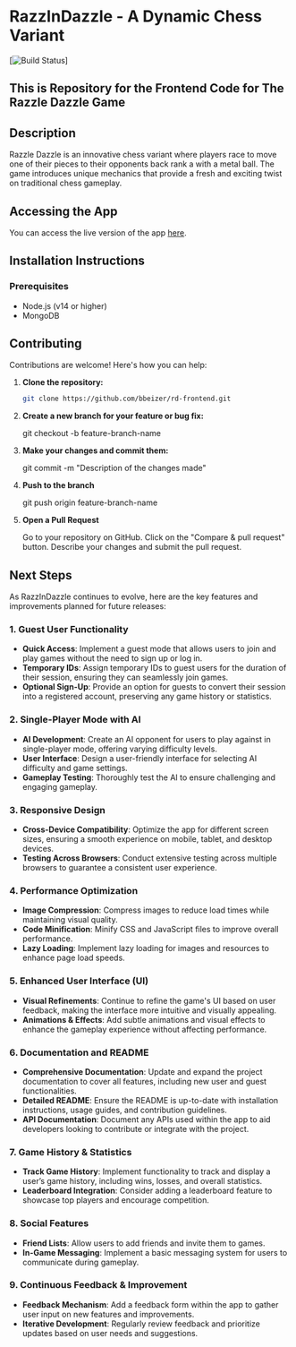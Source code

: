 # RazzInDazzle - A Dynamic Chess Variant

[![Build Status](https://img.shields.io/badge/build-passing-brightgreen)]

## This is Repository for the Frontend Code for The Razzle Dazzle Game

## Description
Razzle Dazzle is an innovative chess variant where players race to move one of their pieces to their opponents back rank a with a metal ball. The game introduces unique mechanics that provide a fresh and exciting twist on traditional chess gameplay.

## Accessing the App
You can access the live version of the app [here](https://www.razzlndazzle.com/).

## Installation Instructions

### Prerequisites
- Node.js (v14 or higher)
- MongoDB

## Contributing

Contributions are welcome! Here's how you can help:

1. **Clone the repository:**
   ```bash
   git clone https://github.com/bbeizer/rd-frontend.git

2. **Create a new branch for your feature or bug fix:**

   git checkout -b feature-branch-name

4. **Make your changes and commit them:**
   
   git commit -m "Description of the changes made"

6. **Push to the branch**
 
   git push origin feature-branch-name

7. **Open a Pull Request**

   Go to your repository on GitHub.
   Click on the "Compare & pull request" button.
   Describe your changes and submit the pull request.

## Next Steps

As RazzInDazzle continues to evolve, here are the key features and improvements planned for future releases:

### 1. Guest User Functionality
- **Quick Access**: Implement a guest mode that allows users to join and play games without the need to sign up or log in.
- **Temporary IDs**: Assign temporary IDs to guest users for the duration of their session, ensuring they can seamlessly join games.
- **Optional Sign-Up**: Provide an option for guests to convert their session into a registered account, preserving any game history or statistics.

### 2. Single-Player Mode with AI
- **AI Development**: Create an AI opponent for users to play against in single-player mode, offering varying difficulty levels.
- **User Interface**: Design a user-friendly interface for selecting AI difficulty and game settings.
- **Gameplay Testing**: Thoroughly test the AI to ensure challenging and engaging gameplay.

### 3. Responsive Design
- **Cross-Device Compatibility**: Optimize the app for different screen sizes, ensuring a smooth experience on mobile, tablet, and desktop devices.
- **Testing Across Browsers**: Conduct extensive testing across multiple browsers to guarantee a consistent user experience.

### 4. Performance Optimization
- **Image Compression**: Compress images to reduce load times while maintaining visual quality.
- **Code Minification**: Minify CSS and JavaScript files to improve overall performance.
- **Lazy Loading**: Implement lazy loading for images and resources to enhance page load speeds.

### 5. Enhanced User Interface (UI)
- **Visual Refinements**: Continue to refine the game's UI based on user feedback, making the interface more intuitive and visually appealing.
- **Animations & Effects**: Add subtle animations and visual effects to enhance the gameplay experience without affecting performance.

### 6. Documentation and README
- **Comprehensive Documentation**: Update and expand the project documentation to cover all features, including new user and guest functionalities.
- **Detailed README**: Ensure the README is up-to-date with installation instructions, usage guides, and contribution guidelines.
- **API Documentation**: Document any APIs used within the app to aid developers looking to contribute or integrate with the project.

### 7. Game History & Statistics
- **Track Game History**: Implement functionality to track and display a user’s game history, including wins, losses, and overall statistics.
- **Leaderboard Integration**: Consider adding a leaderboard feature to showcase top players and encourage competition.

### 8. Social Features
- **Friend Lists**: Allow users to add friends and invite them to games.
- **In-Game Messaging**: Implement a basic messaging system for users to communicate during gameplay.

### 9. Continuous Feedback & Improvement
- **Feedback Mechanism**: Add a feedback form within the app to gather user input on new features and improvements.
- **Iterative Development**: Regularly review feedback and prioritize updates based on user needs and suggestions.

   
